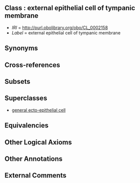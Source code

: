 
## Class : external epithelial cell of tympanic membrane

 * *IRI* = http://purl.obolibrary.org/obo/CL_0002158
 * *Label* = external epithelial cell of tympanic membrane

## Synonyms


## Cross-references


## Subsets


## Superclasses

 * [general ecto-epithelial cell](../../CL/59/CL_0002159.md)

## Equivalencies


## Other Logical Axioms


## Other Annotations


## External Comments

